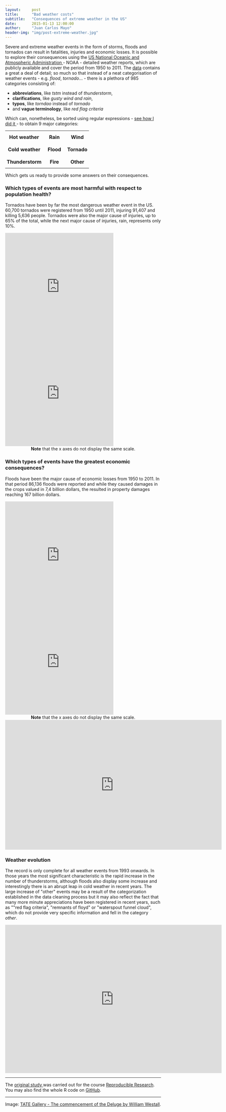```yaml
---
layout:     post
title:      "Bad weather costs"
subtitle:   "Consequences of extreme weather in the US"
date:       2015-01-13 12:00:00
author:     "Juan Carlos Mayo"
header-img: "img/post-extreme-weather.jpg"
---
```


Severe and extreme weather events in the form of storms, floods and tornados can result in fatalities, injuries and economic losses. 
It is possible to explore their consequences using the 
<a target="_blank" href="http://www.noaa.gov">US National Oceanic and Atmospheric Administration </a> - NOAA - detailed weather reports, 
which are publicly available and cover the period from 1950 to 2011. The 
<a target="_blank" href="https://d396qusza40orc.cloudfront.net/repdata%2Fdata%2FStormData.csv.bz2">data</a> 
contains a great a deal of detail; 
so much so that instead of a neat categorisation of weather events  - e.g. *flood*, *tornado*... - there is a plethora of 985 
categories consisting of:

* **abbreviations**, like *tstm* instead of *thunderstorm*,
* **clarifications**, like *gusty wind and rain*,
* **typos**, like *torndao* instead of *tornado*
* and **vague terminology**, like *red flag criteria*


Which can, nonetheless, be sorted using regular expressions - 
<a target="_blank" href="http://rpubs.com/jcarlosmayo/repdata_extreme_weather_us">see how I did it </a>- 
to obtain 9 major categories:

<style type="text/css">
.tg  {border-collapse:collapse;border-spacing:0;margin:0px auto;}
.tg td{ font-weight:bold;padding:10px 5px;border-style:solid;border-width:0px;overflow:hidden;word-break:normal;}
.tg .tg-s6z2{text-align:center}
</style>
<table class="tg">
  <tr>
    <td class="tg-s6z2">Hot weather<br></td>
    <td class="tg-031e"></td>
    <td class="tg-s6z2">Rain</td>
    <td class="tg-031e"></td>
    <td class="tg-s6z2">Wind</td>
  </tr>
  <tr>
    <td class="tg-s6z2">Cold weather<br></td>
    <td class="tg-031e"></td>
    <td class="tg-s6z2">Flood</td>
    <td class="tg-031e"></td>
    <td class="tg-s6z2">Tornado</td>
  </tr>
  <tr>
    <td class="tg-s6z2">Thunderstorm</td>
    <td class="tg-031e"></td>
    <td class="tg-s6z2">Fire</td>
    <td class="tg-031e"></td>
    <td class="tg-s6z2">Other</td>
  </tr>
</table>


Which gets us ready to provide some answers on their consequences.

### Which types of events are most harmful with respect to population health?

Tornados have been by far the most dangerous weather event in the US. 60,700 tornados were registered from 1950 until 2011, injuring 91,407 and 
killing 5,636 people. Tornados were also the major cause of injuries, up to 65% of the total, while the next major cause of injuries, rain, 
represents only 10%.

<iframe width="350" height="345" frameborder="0" seamless="seamless" scrolling="no" src="https://plot.ly/~jcarlosmayo/47.embed?width=460&height=345"></iframe>
<iframe width="350" height="345" frameborder="0" seamless="seamless" scrolling="no" src="https://plot.ly/~jcarlosmayo/43.embed?width=460&height=345"></iframe>
<div align="center" id="image-credit"><b>Note</b> that the x axes do not display the same scale.</div>


### Which types of events have the greatest economic consequences?

Floods have been the major cause of economic losses from 1950 to 2011. In that period 86,136 floods were reported and while they caused 
damages in the crops valued in 7,4 billion dollars, the resulted in property damages reaching 167 billion dollars.

<iframe width="350" height="345" frameborder="0" seamless="seamless" scrolling="no" src="https://plot.ly/~jcarlosmayo/53.embed?width=460&height=345"></iframe>
<iframe width="350" height="345" frameborder="0" seamless="seamless" scrolling="no" src="https://plot.ly/~jcarlosmayo/57.embed?width=460&height=345"></iframe>
<div align="center" id="image-credit"><b>Note</b> that the x axes do not display the same scale.</div> 
<iframe width="700" height="420" frameborder="0" seamless="seamless" scrolling="no" src="https://plot.ly/~jcarlosmayo/61.embed?width=560&height=420"></iframe>


### Weather evolution
The record is only complete for all weather events from 1993 onwards. In those years the most significant characteristic is the rapid increase 
in the number of thunderstorms, although floods also display some increase and interestingly there is an abrupt leap in cold weather in 
recent years. The large increase of "other" events may be a result of the categorization established in the data cleaning process 
but it may also reflect the fact that many more minute appreciations have been registered in recent years, such as ""red flag criteria", 
"remnants of floyd" or "waterspout funnel cloud", which do not provide very specific information and fell in the category *other*.

<iframe width="700" height="480" frameborder="0" seamless="seamless" scrolling="no" src="https://plot.ly/~jcarlosmayo/84.embed?width=640&height=480"></iframe>

---

The <a target="_blank" href="http://rpubs.com/jcarlosmayo/repdata_extreme_weather_us">original study </a>was carried out for the course 
<a target="_blank" href="http://www.coursera.org/course/repdata">Reproducible Research</a>. You may also find the whole R code on <a target="_blank" href="http://github.com/jcarlosmayo/repdata_pa2_extreme_weather">GitHub</a>.

---

<div id="image-credit">Image: <a href="http://www.tate.org.uk/art/artworks/westall-the-commencement-of-the-deluge-n01877">TATE Gallery - The commencement of the Deluge by William Westall</a>.</div>

